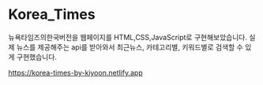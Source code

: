 # Korea_Times


뉴욕타임즈의한국버전을 웹페이지를 HTML,CSS,JavaScript로 구현해보았습니다.
실제 뉴스를 제공해주는 api를 받아와서 최근뉴스, 카테고리별, 키워드별로 검색할 수 있게 구현했습니다.

https://korea-times-by-kiyoon.netlify.app
